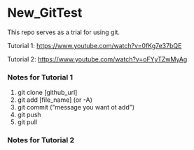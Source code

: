 # New_GitTest
This repo serves as a trial for using git. 

Tutorial 1: https://www.youtube.com/watch?v=0fKg7e37bQE

Tutorial 2: https://www.youtube.com/watch?v=oFYyTZwMyAg

### Notes for Tutorial 1
1. git clone [github_url]
2. git add [file_name] (or -A)
3. git commit ("message you want ot add")
4. git push
5. git pull

### Notes for Tutorial 2

